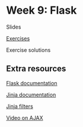 # Week 9: Flask

Slides

[Exercises](exercises/week9.md)

Exercise solutions


## Extra resources

[Flask documentation](https://flask.palletsprojects.com/en/1.1.x)

[Jinja documentation](https://jinja.palletsprojects.com/en/2.11.x/templates)

[Jinja filters](https://jinja.palletsprojects.com/en/2.11.x/templates/#builtin-filters)

[Video on AJAX](https://video.cs50.io/dQcBs4S-wEQ)

